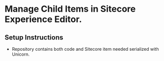# Manage Child Items in Sitecore Experience Editor.

## Setup Instructions
* Repository contains both code and Sitecore item needed serialized with Unicorn. 

